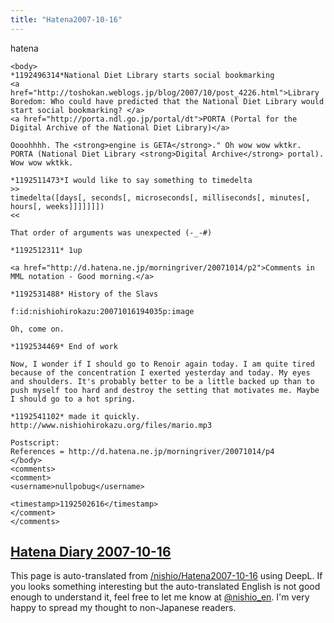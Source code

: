```yaml
---
title: "Hatena2007-10-16"
---
```


hatena

```
<body>
*1192496314*National Diet Library starts social bookmarking
<a href="http://toshokan.weblogs.jp/blog/2007/10/post_4226.html">Library Boredom: Who could have predicted that the National Diet Library would start social bookmarking? </a>
<a href="http://porta.ndl.go.jp/portal/dt">PORTA (Portal for the Digital Archive of the National Diet Library)</a>

Oooohhhh. The <strong>engine is GETA</strong>." Oh wow wow wktkr. PORTA (National Diet Library <strong>Digital Archive</strong> portal). Wow wow wktkk.

*1192511473*I would like to say something to timedelta
>>
timedelta([days[, seconds[, microseconds[, milliseconds[, minutes[, hours[, weeks]]]]]]])
<<

That order of arguments was unexpected (-_-#)

*1192512311* 1up

<a href="http://d.hatena.ne.jp/morningriver/20071014/p2">Comments in MML notation - Good morning.</a>

*1192531488* History of the Slavs

f:id:nishiohirokazu:20071016194035p:image

Oh, come on.

*1192534469* End of work

Now, I wonder if I should go to Renoir again today. I am quite tired because of the concentration I exerted yesterday and today. My eyes and shoulders. It's probably better to be a little backed up than to push myself too hard and destroy the setting that motivates me. Maybe I should go to a hot spring.

*1192541102* made it quickly.
http://www.nishiohirokazu.org/files/mario.mp3

Postscript:
References = http://d.hatena.ne.jp/morningriver/20071014/p4
</body>
<comments>
<comment>
<username>nullpobug</username>

<timestamp>1192502616</timestamp>
</comment>
</comments>
```


[Hatena Diary 2007-10-16](https://nishiohirokazu.hatenadiary.org/archive/2007/10/16)
---
This page is auto-translated from [/nishio/Hatena2007-10-16](https://scrapbox.io/nishio/Hatena2007-10-16) using DeepL. If you looks something interesting but the auto-translated English is not good enough to understand it, feel free to let me know at [@nishio_en](https://twitter.com/nishio_en). I'm very happy to spread my thought to non-Japanese readers.